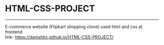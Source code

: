 # HTML-CSS-PROJECT
----------------------
E-commerce website (Flipkart shopping clone) used html and css at frontend\
link- https://danishhx.github.io/HTML-CSS-PROJECT/
